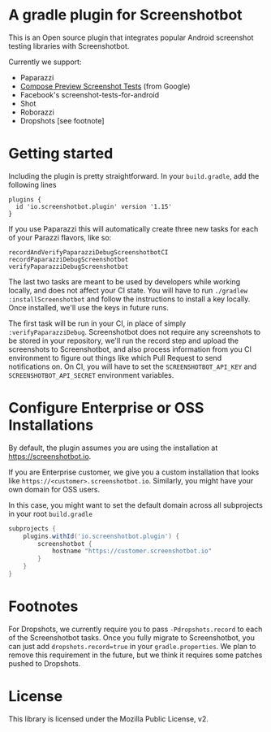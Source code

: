 
# A gradle plugin for Screenshotbot

This is an Open source plugin that integrates popular Android
screenshot testing libraries with Screenshotbot.

Currently we support:

* Paparazzi
* [Compose Preview Screenshot Tests](https://developer.android.com/studio/preview/compose-screenshot-testing) (from Google)
* Facebook's screenshot-tests-for-android
* Shot
* Roborazzi
* Dropshots [see footnote]


# Getting started

Including the plugin is pretty straightforward. In your
`build.gradle`, add the following lines

```
plugins {
  id 'io.screenshotbot.plugin' version '1.15'
}
```

If you use Paparazzi this will automatically create three new tasks
for each of your Parazzi flavors, like so:

```
recordAndVerifyPaparazziDebugScreenshotbotCI
recordPaparazziDebugScreenshotbot
verifyPaparazziDebugScreenshotbot
```

The last two tasks are meant to be used by developers while working
locally, and does not affect your CI state. You will have to run
`./gradlew :installScreenshotbot` and follow the instructions to
install a key locally. Once installed, we'll use the keys in future runs.


The first task will be run in your CI, in place of simply `:verifyPaparazziDebug`.
Screenshotbot does not require any screenshots to be stored in your repository,
we'll run the record step and upload the screenshots to Screenshotbot, and also
process information from you CI environment to figure out things like which Pull Request to
send notifications on. On CI, you will have to set the `SCREENSHOTBOT_API_KEY` and `SCREENSHOTBOT_API_SECRET` environment variables.


# Configure Enterprise or OSS Installations

By default, the plugin assumes you are using the installation at https://screenshotbot.io.

If you are Enterprise customer, we give you a custom installation that looks like `https://<customer>.screenshotbot.io`. Similarly, you might have your own domain for OSS users.

In this case, you might want to set the default domain across all subprojects in your root
`build.gradle`

```groovy
subprojects {
    plugins.withId('io.screenshotbot.plugin') {
        screenshotbot {
            hostname "https://customer.screenshotbot.io"
        }
    }
}

```

# Footnotes

For Dropshots, we currently require you to pass `-Pdropshots.record`
to each of the Screenshotbot tasks. Once you fully migrate to
Screenshotbot, you can just add `dropshots.record=true` in your
`gradle.properties`. We plan to remove this requirement in the future,
but we think it requires some patches pushed to Dropshots.

# License

This library is licensed under the Mozilla Public License, v2.
